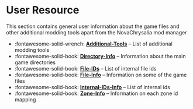 # User Resource

This section contains general user information about the game files and other additional modding tools apart from the NovaChrysalia mod manager


<div class="grid cards" markdown>

- :fontawesome-solid-wrench: __[Additional-Tools]__ – List of additional modding tools
- :fontawesome-solid-book: __[Directory-Info]__ – Information about the main game directories
- :fontawesome-solid-book: __[File-IDs]__ – List of internal file ids
- :fontawesome-solid-book: __[File-Info]__ – Information on some of the game files
- :fontawesome-solid-book: __[Internal-IDs-Info]__ – List of internal ids
- :fontawesome-solid-book: __[Zone-Info]__ – Information on each zone id mapping

</div>

  [Additional-Tools]: additional-tools.md
  [Directory-Info]: dirs-info.md
  [File-IDs]: file-ids.md
  [File-Info]: file-info.md
  [Internal-IDs-Info]: internal-ids-info.md
  [Zone-Info]: zone-info.md